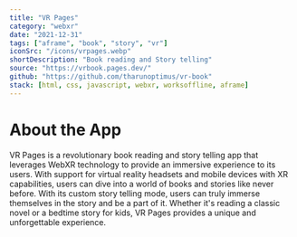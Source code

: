 ```yaml
---
title: "VR Pages"
category: "webxr"
date: "2021-12-31"
tags: ["aframe", "book", "story", "vr"]
iconSrc: "/icons/vrpages.webp"
shortDescription: "Book reading and Story telling"
source: "https://vrbook.pages.dev/"
github: "https://github.com/tharunoptimus/vr-book"
stack: [html, css, javascript, webxr, worksoffline, aframe]
---
```


# About the App

VR Pages is a revolutionary book reading and story telling app that leverages WebXR technology to provide an immersive experience to its users. With support for virtual reality headsets and mobile devices with XR capabilities, users can dive into a world of books and stories like never before. With its custom story telling mode, users can truly immerse themselves in the story and be a part of it. Whether it's reading a classic novel or a bedtime story for kids, VR Pages provides a unique and unforgettable experience.
